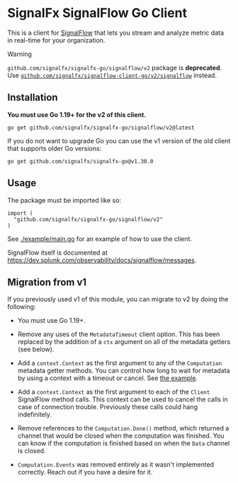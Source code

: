 # SignalFx SignalFlow Go Client

This is a client for [SignalFlow](https://dev.splunk.com/observability/docs/signalflow) that lets
you stream and analyze metric data in real-time for your organization.

> [!WARNING]  
> `github.com/signalfx/signalfx-go/signalflow/v2` package is **deprecated**.
> Use [`github.com/signalfx/signalflow-client-go/v2/signalflow`](https://pkg.go.dev/github.com/signalfx/signalflow-client-go/v2/signalflow) instead.

## Installation

**You must use Go 1.19+ for the v2 of this client.**

```
go get github.com/signalfx/signalfx-go/signalflow/v2@latest
```

If you do not want to upgrade Go you can use the v1 version of the old client that supports older Go
versions:

```
go get github.com/signalfx/signalfx-go@v1.30.0
```

## Usage

The package must be imported like so:

```
import (
  "github.com/signalfx/signalfx-go/signalflow/v2"
)
```

See [./example/main.go]() for an example of how to use the client.

SignalFlow itself is documented at https://dev.splunk.com/observability/docs/signalflow/messages.


## Migration from v1

If you previously used v1 of this module, you can migrate to v2 by doing the following:

 - You must use Go 1.19+.

 - Remove any uses of the `MetadataTimeout` client option.  This has been replaced by the addition
   of a `ctx` argument on all of the metadata getters (see below).

 - Add a `context.Context` as the first argument to any of the `Computation` metadata getter
   methods.  You can control how long to wait for metadata by using a context with a timeout or
   cancel.  See [the example](./example/main.go).

 - Add a `context.Context` as the first argument to each of the `Client` SignalFlow method calls.
   This context can be used to cancel the calls in case of connection trouble.  Previously these
   calls could hang indefinitely.

 - Remove references to the `Computation.Done()` method, which returned a channel that would be
   closed when the computation was finished. You can know if the computation is finished based on
   when the `Data` channel is closed.

 - `Computation.Events` was removed entirely as it wasn't implemented correctly.  Reach out if you
   have a desire for it.
